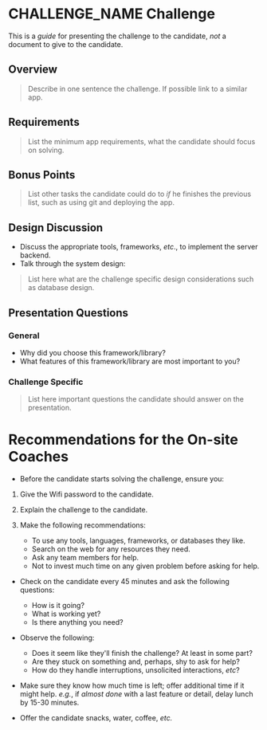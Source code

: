# CHALLENGE_NAME Challenge

This is a *guide* for presenting the challenge to the candidate, *not* a document to give to the candidate.

## Overview

> Describe in one sentence the challenge. If possible link to a similar app.

## Requirements

> List the minimum app requirements, what the candidate should focus on solving.

## Bonus Points

> List other tasks the candidate could do to *if* he finishes the previous list, such as using git and deploying the app. 

## Design Discussion

- Discuss the appropriate tools, frameworks, _etc_., to implement the server backend. 
- Talk through the system design:

> List here what are the challenge specific design considerations such as database design.

## Presentation Questions

### General

- Why did you choose this framework/library?
- What features of this framework/library are most important to you?

### Challenge Specific

> List here important questions the candidate should answer on the presentation.

# Recommendations for the On-site Coaches

- Before the candidate starts solving the challenge, ensure you:

1. Give the Wifi password to the candidate.
2. Explain the challenge to the candidate.
3. Make the following recommendations:

    - To use any tools, languages, frameworks, or databases they like.
    - Search on the web for any resources they need.
    - Ask any team members for help.
    - Not to invest much time on any given problem before asking for help.

- Check on the candidate every 45 minutes and ask the following questions:
    - How is it going?
    - What is working yet?
    - Is there anything you need?
    
- Observe the following:
  - Does it seem like they'll finish the challenge? At least in some part?
  - Are they stuck on something and, perhaps, shy to ask for help?
  - How do they handle interruptions, unsolicited interactions, _etc_?
  
- Make sure they know how much time is left; offer additional time if it might help.
  _e.g._, if _almost done_ with a last feature or detail, delay lunch by 15-30 minutes.
- Offer the candidate snacks, water, coffee, _etc._
